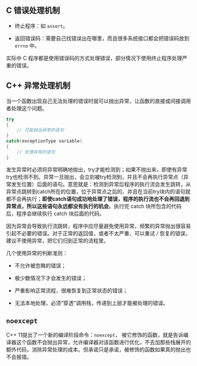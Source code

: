 

## **C 错误处理机制**

- 终止程序：如 `assert`。

- 返回错误码：需要自己找错误出在哪里，而且很多系统接口都会把错误码放到 `errno` 中。

实际中 C 程序都是使用错误码的方式处理错误，部分情况下使用终止程序处理严重的错误。

## **C++ 异常处理机制**

当一个函数出现自己无法处理的错误时就可以抛出异常，让函数的直接或间接调用者处理这个问题。

```cpp
try
{
    // 可能抛出异常的语句
}
catch(exceptionType variable)
{
    // 处理异常的语句
}
```

发生异常时必须将异常明确地抛出，try才能检测到；如果不抛出来，即使有异常try也检测不到。异常一旦抛出，会立刻被try检测到，并且不会再执行异常点（异常发生位置）后面的语句。意思就是：检测到异常后程序的执行流会发生跳转，从异常点跳转到catch所在的位置，位于异常点之后的、并且在当前try块内的语句就都不会再执行；**即使catch语句成功地处理了错误，程序的执行流也不会再回退到异常点，所以这些语句永远都没有执行的机会**。执行完 catch 块所包含的代码后，程序会继续执行 catch 块后面的代码。


因为异常会导致执行流跳转，程序中应尽量避免使用异常，频繁的异常抛出很容易引起不必要的错误。对于正常的返回值，或者不太严重、可以重试 / 恢复的错误，建议不使用异常，把它们归到正常的流程里。

几个使用异常的判断准则：

- 不允许被忽略的错误；

- 极少数情况下才会发生的错误；

- 严重影响正常流程，很难恢复到正常状态的错误；

- 无法本地处理，必须“穿透”调用栈，传递到上层才能被处理的错误。


## **`noexcept`**

C++ 11提出了一个新的编译阶段命令：`noexcept`， 被它修饰的函数，就是告诉编译器这个函数不会抛出异常，允许编译器对该函数进行优化，不去加那些栈展开的额外代码，消除异常处理的成本。但承诺只是承诺，被修饰的函数如果真的抛出也不会报错。

